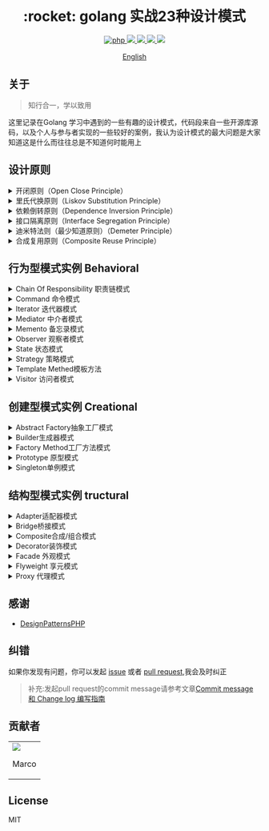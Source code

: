 <h1 align="center">:rocket: golang 实战23种设计模式 </h1>

<p align="center">
<a href="https://github.com/PuShaoWei/designPatterns-go#简易结构">
  <img src="https://img.shields.io/badge/php-done-brightgreen.svg" alt="php">
</a>
<a href="https://github.com/PuShaoWei/designPatterns-go">
    <img src="https://img.shields.io/github/issues-pr-raw/designPatterns-go/cdnjs.svg">
</a>
<a href="https://github.com/PuShaoWei/designPatterns-go">
    <img src="https://img.shields.io/codacy/grade/e27821fb6289410b8f58338c7e0bc686.svg">
</a>
<a href="https://github.com/PuShaoWei/designPatterns-go">
    <img src="https://img.shields.io/travis/rust-lang/rust.svg">
</a>
<a href="https://github.com/PuShaoWei/designPatterns-go">
    <img src="https://img.shields.io/github/license/mashape/apistatus.svg">
</a>
</p>
<p align="center"> <a href="./README-EN.md">English</a>　<p>

## 关于

>  知行合一，学以致用

这里记录在Golang 学习中遇到的一些有趣的设计模式，代码段来自一些开源库源码，以及个人与参与者实现的一些较好的案例，我认为设计模式的最大问题是大家知道这是什么而往往总是不知道何时能用上

## 设计原则

<div>
<details>
 <summary>开闭原则（Open Close Principle）</summary>
     <pre><code>
            开闭原则就是说对扩展开放，对修改关闭。在程序需要进行拓展的时候，不能去修改原有的代码，实现一个热插拔的效果。 所以一句话概括就是：为了使程序的扩展性好，易于维护和升级
     </code>
     </pre>
</details>
<details>
 <summary>里氏代换原则（Liskov Substitution Principle）</summary>
     <pre><code>
            里氏代换原则(Liskov Substitution Principle LSP)面向对象设计的基本原则之一。 里氏代换原则中说，任何 基类可以出现的地方，子类一定可以出现。 LSP是继承复用的基石，只有当衍生类可以替换掉基类，软件单位的功能不受 到影响时，基类才能真正被复用，而衍生类也能够在基类的基础上增加新的行为。里氏代换原则是对“开-闭”原则的补充。 实现“开-闭”原则的关键步骤就是抽象化。而基类与子类的继承关系就是抽象化的具体实现，所以里氏代换原则是对实现抽 象化的具体步骤的规范
     </code>
     </pre>
</details>
<details>
 <summary>依赖倒转原则（Dependence Inversion Principle）</summary>
     <pre><code>
          这个是开闭原则的基础，具体内容：真对接口编程，依赖于抽象而不依赖于具体。
     </code>
     </pre>
</details>
<details>
 <summary>接口隔离原则（Interface Segregation Principle）</summary>
     <pre><code>
        这个原则的意思是：使用多个隔离的接口，比使用单个接口要好。还是一个降低类之间的耦合度的意思，从这儿我们看出， 其实设计模式就是一个软件的设计思想，从大型软件架构出发，为了升级和维护方便。所以上文中多次出现：降低依赖，降低耦合。
     </code>
     </pre>
</details>
<details>
 <summary>迪米特法则（最少知道原则）（Demeter Principle）</summary>
     <pre>
     <code>
          为什么叫最少知道原则，就是说：一个实体应当尽量少的与其他实体之间发生相互作用，使得系统功能模块相对独立。
     </code>
     </pre>
</details>
<details>
 <summary>合成复用原则（Composite Reuse Principle）</summary>
     <pre>
     <code>
          原则是尽量使用合成/聚合的方式，而不是使用继承。
     </code>
     </pre>
</details>
</div>

## 行为型模式实例 Behavioral
<div>
  <details>
      <summary> Chain Of Responsibility 职责链模式</summary>
      <code>
          使多个对象都有机会处理请求，从而避免请求的发送者和接收者之间的耦合关系。将这些对象连成一条链，并沿着这条链传递该请求，直到有一个对象处理它为止
      </code>
      <p>
        <a href="/Gopher-upgrade/DesignPatternsGo/blob/master/Gopher-upgrade/DesignPatternsGo">StaticFactory</a>
      </p>
  </details>
  <details>
      <summary> Command 命令模式</summary>
      <code>
          将一个请求封装为一个对象，从而使你可用不同的请求对客户进行参数化；对请求排队或者记录请求日志，以及支持可撤销的操作 Interpreter 解释器模式：给定一个语言，定义它的文法的一种表示，并定义一个解释器，这个解释器使用该表示来解释语言中的句子
      </code>
  </details>
  <details>
      <summary> Iterator 迭代器模式</summary>
      <code>
          提供一种方法顺序访问一个聚合对象中的各个元素，而又不暴露该对象的内部表示
      </code>
  </details>
  <details>
      <summary> Mediator 中介者模式</summary>
      <code>
          用一个中介对象来封装一系列的对象交互。中介这使各对象不需要显式地相互引用，从而使其耦合松散，而且可以独立地改变它们之间的交互。
      </code>
  </details>
  <details>
      <summary> Memento 备忘录模式</summary>
      <code>
          在不破坏封装性的前提下，捕获一个对象的内部状态，并在该对象之外保存这个状态。这样以后就可以将该对象恢复到原先保存的状态
      </code>
  </details>
  <details>
      <summary> Observer 观察者模式</summary>
      <code>
          定义了一种一对多的依赖关系，让多个观察者对象同时监听某一个主题对象。这个主题对象在状态发生改变时，会通知所有观察者对象，使它们能够自动更新自己。
      </code>
  </details>
  <details>
      <summary> State 状态模式</summary>
      <code>
          当一个对象的内在状态改变时，允许改变其行为，这个对象看起来像是改变了其类
      </code>
  </details>
  <details>
      <summary> Strategy 策略模式</summary>
      <code>
          它定义了算法家族，分别封装起来，让它们可以相互替换，此模式让算法的变化，不会影响到使用算法的客户。
      </code>
  </details>
  <details>
      <summary> Template Methed模板方法</summary>
      <code>
          定义一个操作中的算法的骨架，而将一些具体步骤延迟到子类中。模板方法使得子类可以不改变一个算法的结构即可重定义该算法的某些特定步骤。
      </code>
  </details>
  <details>
      <summary> Visitor 访问者模式</summary>
      <code>
          表示一个作用于某对象结构中的各元素的操作，它使你可以在不改变各元素的类的前提下定义作用于这些元素的新操作
      </code>
  <details>
</div>

## 创建型模式实例 Creational

<div>
    <details>
        <summary> Abstract Factory抽象工厂模式</summary>
        <code> 提供一个创建一系列相关或者相互依赖对象的接口，而无需指定他们具体的类</code>
        <p> <a href="https://github.com/Gopher-upgrade/DesignPatternsGo/blob/master/Package/Creational/AbstractFactory/abstractFactory.go">Abstract Factory</a></p>
    </details>
    <details>
        <summary> Builder生成器模式</summary>
        <code> 将一个复杂对象的构建与它表示分离，使得同样的构建过程可以创建不同的表示</code>
        <p> <a href="/">正在梳理..</a></p>
    </details>
    <details>
        <summary> Factory Method工厂方法模式</summary>
        <code> 定义一个用于创建对象的接口，让子类决定实例化哪一个类。工厂方法使一个类的实例化延迟到其子类</code>
        <p> <a href="/">正在梳理..</a></p>
    </details>
    <details>
        <summary> Prototype 原型模式</summary>
        <code> 用原型实例指定创建对象的种类，并且通过拷贝这些原型创建新的对象（clone浅复制、深复制）</code>
        <p> <a href="/">正在梳理..</a></p>
    </details>
    <details>
        <summary> Singleton单例模式</summary>
        <code> 保证一个类仅有一个实例，并提供一个访问它的全局访问点。</code>
        <p> <a href="/">正在梳理..</a></p>
    </details>
</div>

##  结构型模式实例 tructural

<div>
    <details>
        <summary>Adapter适配器模式</summary>
        <code>将一个类的接口转换成客户端希望的另一个接口。适配器模式使得原本由于接口不兼容而不能一起工作的那些类可以一起工作</code>
        <p><a href="/">正在梳理..</a></p>
    </details>
    <details>
        <summary>Bridge桥接模式</summary>
        <code>将抽象化(Abstraction)与实现化(Implementation)脱耦，使得二者可以独立地变化；</code>
        <p><a href="/">正在梳理..</a></p>
    </details>
    <details>
        <summary>Composite合成/组合模式</summary>
        <code>将对象组合成树形结构，以表示“部分-整体”的层次结构。组合模式使得用户对单个对象和组合对象的使用具有一致性</code>
        <p><a href="/">正在梳理..</a></p>
    </details>
    <details>
        <summary>Decorator装饰模式</summary>
        <code>动态地给一个对象添加一些额外的职责，就增加功能来说，装饰模式比生成子类更为灵活。</code>
        <p><a href="/">正在梳理..</a></p>
    </details>
    <details>
        <summary>Facade 外观模式</summary>
        <code>为子系统中的一组接口提供一个一致的界面，此模式定义了一个高层接口，这个接口使得这一子系统更加容易使用</code>
        <p><a href="/">正在梳理..</a></p>
    </details>
    <details>
        <summary>Flyweight 享元模式</summary>
        <code>运用共享技术有效地支持大量细粒度的对象</code>
        <p><a href="/">正在梳理..</a></p>
    </details>
    <details>
        <summary>Proxy 代理模式</summary>
        <code>为其他对象提供一种代理，以控制对这个对象的访问。</code>
        <p><a href="/">正在梳理..</a></p>
    </details>
</div>



## 感谢

- [DesignPatternsPHP](https://github.com/domnikl/DesignPatternsPHP)

## 纠错

如果你发现有问题，你可以发起 [issue](https://github.com/PuShaoWei/designPatterns-go/issues) 或者 [pull request](https://github.com/PuShaoWei/designPatterns-go/pulls),我会及时纠正

> 补充:发起pull request的commit message请参考文章[Commit message 和 Change log 编写指南](http://www.ruanyifeng.com/blog/2016/01/commit_message_change_log.html)

## 贡献者
<table>
    <tbody>
        <tr>
            <td ><a href="https://github.com/PuShaoWei"><img src="https://avatars2.githubusercontent.com/u/18391791?v=1" /></a>
            <p align="center">Marco</p>
            </td>
        </tr>
    </tbody>
</table>

## License

MIT
